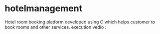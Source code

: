 # hotelmanagement
Hotel room booking platform developed using C which helps customer to book rooms and other services.
execution vedio :
